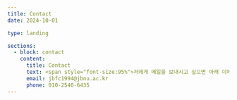 ```yaml
---
title: Contact
date: 2024-10-01

type: landing

sections:
  - block: contact
    content:
      title: Contact
      text: <span style="font-size:95%">저에게 메일을 보내시고 싶으면 아래 이메일 주소로 보내주시길 바랍니다.</span>
      email: jbfc1994@jbnu.ac.kr
      phone: 010-2540-6435
---
```

